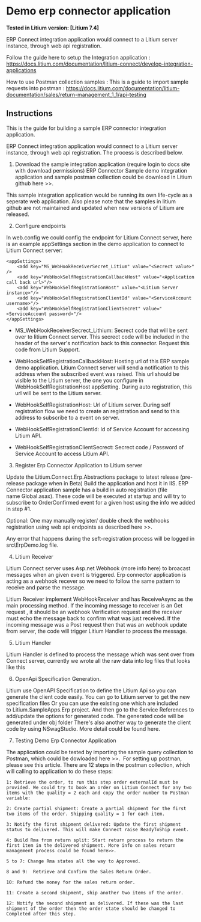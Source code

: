 # Demo erp connector application

**Tested in Litium version: [Litium 7.4]**

ERP Connect integration application would connect to a Litium server instance, through web api registration. 

Follow the guide here to setup the Integration application : https://docs.litium.com/documentation/litium-connect/develop-integration-applications

How to use Postman collection samples : This is a guide to import sample requests into postman : https://docs.litium.com/documentation/litium-documentation/sales/return-management_1_1/api-testing

## Instructions

This is the guide for building a sample ERP connector integration application.

ERP Connect integration application would connect to a Litium server instance, through web api registration. The process is described below.

1. Download the sample integration application (require login to docs site with download permissions)
ERP Connector Sample demo integration application and sample postman collection could be download in Litium github here >>. 

This sample integration application would be running its own life-cycle as a seperate web application. Also please note that the samples in litium github are not maintained and updated when new versions of Litium are released.

2. Configure endpoints 

In web.config we could config the endpoint for Litium Connect server, here is an example appSettings section in the demo application to connect to Litium Connect server: 

```
<appSettings>
    <add key="MS_WebHookReceiverSecret_Litium" value="<Secrect value>" />
    <add key="WebHookSelfRegistrationCallbackHost" value="<Application call back url>"/>
    <add key="WebHookSelfRegistrationHost" value="<Litium Server instance>"/>
    <add key="WebHookSelfRegistrationClientId" value="<ServiceAccount username>"/>
    <add key="WebHookSelfRegistrationClientSecret" value="<ServiceAccount password>"/>
</appSettings>
```
  
  
 - MS_WebHookReceiverSecrect_Lithium: Secrect code that will be sent over to litium Connect server. This secrect code will be included in the header of the server's notification back to this connector. Request this code from Litium Support.
  
  - WebHookSelfRegistrationCallbackHost: Hosting url of this ERP sample demo application. Litium Connect server will send a notification to this address when the subscribed event was raised. This url should be visible to the Litium server, the one you configure in WebHookSelfRegistrationHost appSetting. During auto registration, this url will be sent to the Litium server.
  
  - WebHookSelfRegistrationHost: Url of Litium server. During self registration flow we need to create an registration and send to this address to subscribe to a event on server.
  
  - WebHookSelfRegistrationClientId: Id of Service Account for accessing Litium API.
  
  - WebHookSelfRegistrationClientSecrect: Secrect code / Password of Service Account to access Litium API. 

3. Register Erp Connector Application to Litium server

Update the Litium.Connect.Erp.Abstractions package to latest release (pre-release package when in Beta)
Build the application and host it in IIS.
ERP Connector application sample has a build in auto registration (file name Global.asax). These code will be executed at startup and will try to subscribe to OrderConfirmed event for a given host using the info we added in step #1.

Optional: One may manually register/ double check the webhooks registration using web api endpoints as described here >>.

Any error that happens during the seft-registration process will be logged in src\ErpDemo.log file.

4. Litium Receiver

Litium Connect server uses Asp.net Webhook (more info here) to broacast messages when an given event is triggered. Erp connector application is acting as a webhook recever so we need to follow the same pattern to receive and parse the message. 

Litium Receiver implement WebHookReceiver and has ReceiveAsync as the main processing method. If the incoming message to receiver is an Get request , it should be an webhook Verification request and the receiver must echo the message back to confirm what was just received. If the incoming message was a Post request then that was an webhook update from server, the code will trigger Litium Handler to process the message.

5. Litium Handler

Litium Handler is defined to process the message which was sent over from Connect server, currently we wrote all the raw data into log files that looks like this

6. OpenApi Specification Generation.

Litium use OpenAPI Specification to define the Litium Api so you can generate the client code easily.
You can go to Litium server to get the new specification files
Or you can use the existing one which are included to Litium.SampleApps.Erp project.
And then go to the Service References to add/update the options for generated code.
The generated code will be generated under obj folder
There's also another way to generate the client code by using NSwagStudio. More detail could be found here.

7. Testing Demo Erp Connector Application

The application could be tested by importing the sample query collection to Postman, which could be dowloaded here >>. 
For setting up postman, please see this article.
There are 12 steps in the postman collection, which will calling to application to do these steps:
    
    1: Retrieve the order, to run this step order externalId must be provided. We could try to book an order on Litium Connect for any two items with the quality = 2 each and copy the order number to Postman variable: 
    
    2: Create partial shipment: Create a partial shipment for the first two items of the order. Shipping quality = 1 for each item.
    
    3: Notify the first shipment delivered: Update the first shipment status to delivered. This will make Connect raise ReadyToShip event.
    
    4: Build Rma from return split: Start return process to return the first item in the delivered shipment. More info on sales return management process could be found here>>.
    
    5 to 7: Change Rma states all the way to Approved.
    
    8 and 9:  Retrieve and Confirm the Sales Return Order.
    
    10: Refund the money for the sales return order.
    
    11: Create a second shipment, ship another two items of the order.
    
    12: Notify the second shipment as delivered. If these was the last shipment of the order then the order state should be changed to Completed after this step.
